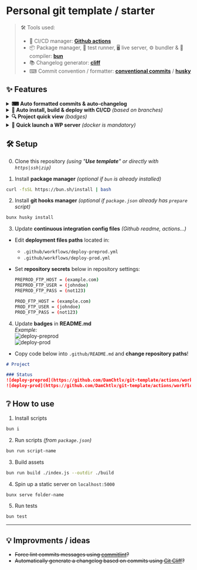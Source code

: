 # Personal git template / starter

> 🛠 Tools used:
> - 🤖 CI/CD manager: **[Github actions](https://github.com/DamChtlv/git-template/tree/main/.github/workflows)**
> - 📦 Package manager, 🧪 test runner, 🖥 live server, ⚙ bundler & 🔨 compiler: **[bun](https://github.com/oven-sh/bun)**
> - 📚 Changelog generator: [**cliff**](https://git-cliff.org/)
> - ⌨ Commit convention / formatter: [**conventional commits**](https://www.conventionalcommits.org/en/v1.0.0/#summary) / **[husky](https://typicode.github.io/husky/)**

## ✨ Features
<details>
<summary>
<strong>⌨ Auto formatted commits & auto-changelog</strong>
</summary>

- This repo uses **a simple commit convention**, which gets **automatically formatted** properly and also used to **generate a changelog**  
> 💡 INFO: Commit message should be composed like this: `action|context|details`
>
> Example: commit `fix ajax used wrong ajax url` will become `🐛 Fix(ajax): used wrong ajax url`,  
> it will also be added into 🐛 **Bug fixes section** inside latest version of changelog automatically _(see `CHANGELOG.md`)_
</details>

<details>
<summary>
<strong>🚀 Auto install, build & deploy with CI/CD</strong> <em>(based on branches)</em>
</summary>

- **Automatically install assets** _(from managers like node modules... using bun action)_
- **Automatically push code** on remote servers _(using correct SFTP env based on pull requests / branches)_
- **Automatically configure IP whitelisting** on hosting _(specific to o2switch hosting)_
- **Automatically trigger 3rd party actions** post deploy _(auto clear cache...)_
</details>

<details>
<summary>
<strong>🔍 Project quick view</strong> <em>(badges)</em>
</summary>

- See **deploy states** per **environment** _(failed, success...)_
</details>

<details>
<summary>
<strong>🎢 Quick launch a WP server</strong> <em>(docker is mandatory)</em>
</summary>

- Update content of `.wp-env.json` with your preferences _(php version, theme, plugins...)_
- Use `wp-env` scripts like: `bun run wp:start` / `bun run wp:stop`
- More informations about [**wp-env** here](https://github.com/WordPress/gutenberg/tree/HEAD/packages/env#readme)
</details>

## 🛠 Setup
0. Clone this repository _(using "**Use template**" or directly with `https|ssh|zip`)_

1. Install **package manager** _(optional if `bun` is already installed)_ 
```sh
curl -fsSL https://bun.sh/install | bash
```

2. Install **git hooks manager** _(optional if `package.json` already has `prepare` script)_
```sh
bunx husky install
```

3. Update **continuous integration config files** _(Github readme, actions...)_
- Edit **deployment files paths** located in:
  - `.github/workflows/deploy-preprod.yml`
  - `.github/workflows/deploy-prod.yml`

- Set **repository secrets** below in repository settings:
  ```sh
  PREPROD_FTP_HOST = (example.com)
  PREPROD_FTP_USER = (johndoe)
  PREPROD_FTP_PASS = (not123)

  PROD_FTP_HOST = (example.com)
  PROD_FTP_USER = (johndoe)
  PROD_FTP_PASS = (not123)
  ```

4. Update **badges** in **README.md**  
_Example:_  
![deploy-preprod](https://github.com/DamChtlv/git-template/actions/workflows/deploy-preprod.yml/badge.svg?branch=release/preprod)  
![deploy-prod](https://github.com/DamChtlv/git-template/actions/workflows/deploy-prod.yml/badge.svg?branch=release/prod)
- Copy code below into `.github/README.md` and **change repository paths**!
```md
# Project

### Status
![deploy-preprod](https://github.com/DamChtlv/git-template/actions/workflows/deploy-preprod.yml/badge.svg?branch=release/preprod)
![deploy-prod](https://github.com/DamChtlv/git-template/actions/workflows/deploy-prod.yml/badge.svg?branch=release/prod)
```


## ❔ How to use

1. Install scripts
```sh
bun i
```

2. Run scripts _(from `package.json`)_
```sh
bun run script-name
```

3. Build assets
```sh
bun run build ./index.js --outdir ./build
```

4. Spin up a static server on `localhost:5000`
```sh
bunx serve folder-name
```

5. Run tests
```sh
bun test
```
---

## 💡 Improvments / ideas
- ~~Force lint commits messages using [commitlint](https://github.com/conventional-changelog/commitlint#what-is-commitlint)?~~
- ~~Automatically generate a changelog based on commits using [Git Cliff](https://github.com/orhun/git-cliff)?~~
